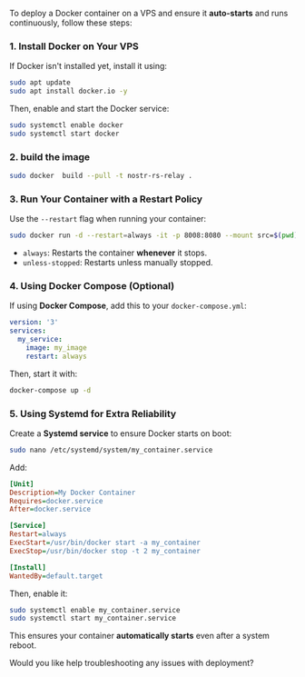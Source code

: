 To deploy a Docker container on a VPS and ensure it **auto-starts** and runs continuously, follow these steps:

### 1. **Install Docker on Your VPS**
If Docker isn't installed yet, install it using:
```bash
sudo apt update
sudo apt install docker.io -y
```
Then, enable and start the Docker service:
```bash
sudo systemctl enable docker
sudo systemctl start docker
```
### 2. **build the image**
```bash
sudo docker  build --pull -t nostr-rs-relay .
```

### 3. **Run Your Container with a Restart Policy**
Use the `--restart` flag when running your container:
```bash
sudo docker run -d --restart=always -it -p 8008:8080 --mount src=$(pwd)/config.toml,target=/usr/src/app/config.toml,type=bind --mount src=$(pwd)/data,target=/usr/src/app/db,type=bind nostr-rs-relay
```
- `always`: Restarts the container **whenever** it stops.
- `unless-stopped`: Restarts unless manually stopped.

### 4. **Using Docker Compose (Optional)**
If using **Docker Compose**, add this to your `docker-compose.yml`:
```yaml
version: '3'
services:
  my_service:
    image: my_image
    restart: always
```
Then, start it with:
```bash
docker-compose up -d
```

### 5. **Using Systemd for Extra Reliability**
Create a **Systemd service** to ensure Docker starts on boot:
```bash
sudo nano /etc/systemd/system/my_container.service
```
Add:
```ini
[Unit]
Description=My Docker Container
Requires=docker.service
After=docker.service

[Service]
Restart=always
ExecStart=/usr/bin/docker start -a my_container
ExecStop=/usr/bin/docker stop -t 2 my_container

[Install]
WantedBy=default.target
```
Then, enable it:
```bash
sudo systemctl enable my_container.service
sudo systemctl start my_container.service
```

This ensures your container **automatically starts** even after a system reboot.

Would you like help troubleshooting any issues with deployment?
